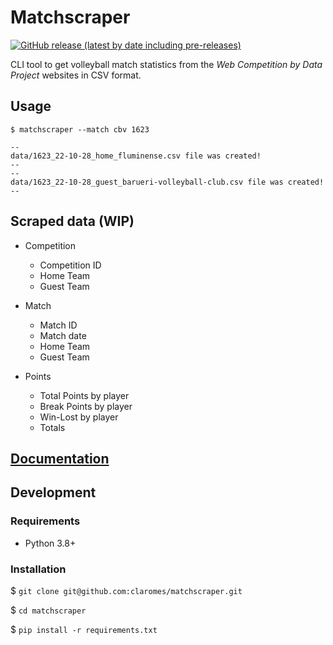 # Matchscraper

[![GitHub release (latest by date including pre-releases)](https://img.shields.io/github/v/release/claromes/matchscraper?include_prereleases)](https://github.com/claromes/matchscraper/releases)

CLI tool to get volleyball match statistics from the *Web Competition by Data Project* websites in CSV format.

## Usage
```shell
$ matchscraper --match cbv 1623
```

```
--
data/1623_22-10-28_home_fluminense.csv file was created!
--
--
data/1623_22-10-28_guest_barueri-volleyball-club.csv file was created!
--
```

## Scraped data (WIP)

- Competition
    - Competition ID
    - Home Team
    - Guest Team

- Match
    - Match ID
    - Match date
    - Home Team
    - Guest Team

- Points
    - Total Points by player
    - Break Points by player
    - Win-Lost by player
    - Totals

## [Documentation](https://claromes.github.io/matchscraper/)

## Development

### Requirements

- Python 3.8+

### Installation

$ `git clone git@github.com:claromes/matchscraper.git`

$ `cd matchscraper`

$ `pip install -r requirements.txt`
